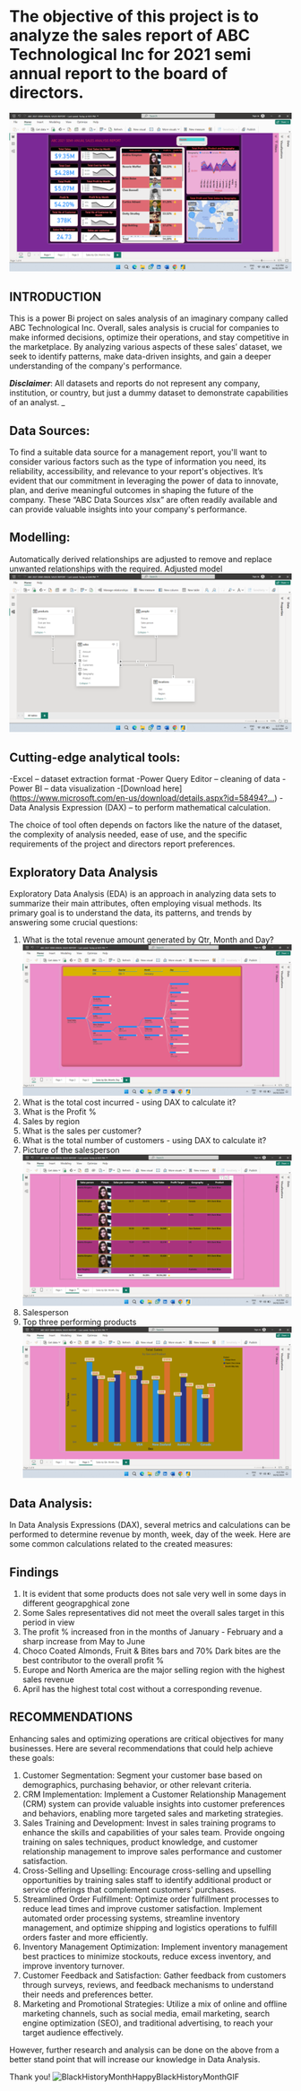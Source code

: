 # The objective of this project is to analyze the sales report of ABC Technological Inc for 2021 semi annual report to the board of directors.

![](https://github.com/Henry-Eze/ABC-BI-ANUAL-SALES-REPORT./blob/main/DASHBOARD.png)

## INTRODUCTION
This is a power Bi project on sales analysis of an imaginary company called ABC Technological Inc. Overall, sales analysis is crucial for companies to make informed decisions, optimize their operations, and stay competitive in the marketplace. By analyzing various aspects of these sales’ dataset, we seek to identify patterns, make data-driven insights, and gain a deeper understanding of the company's performance.

**_Disclaimer_**: All datasets and reports do not represent any company, institution, or country, but just a dummy dataset to demonstrate capabilities of an analyst. _

## Data Sources:
To find a suitable data source for a management report, you'll want to consider various factors such as the type of information you need, its reliability, accessibility, and relevance to your report's objectives.  It’s evident that our commitment in leveraging the power of data to innovate, plan, and derive meaningful outcomes in shaping the future of the company. These “ABC Data Sources xlsx” are often readily available and can provide valuable insights into your company's performance.

## Modelling:
Automatically derived relationships are adjusted to remove and replace unwanted relationships with the required.
Adjusted model	
![](https://github.com/Henry-Eze/ABC-BI-ANUAL-SALES-REPORT./blob/main/ADJUSTED_MODELING.png)                         
                                    
## Cutting-edge analytical tools:
-Excel – dataset extraction format
-Power Query Editor – cleaning of data
-Power BI – data visualization 
	    -[Download here] (https://www.microsoft.com/en-us/download/details.aspx?id=58494?…)
-Data Analysis Expression (DAX) – to perform mathematical calculation.

The choice of tool often depends on factors like the nature of the dataset, the complexity of analysis needed, ease of use, and the specific requirements of the project and directors report preferences.


## Exploratory Data Analysis 
Exploratory Data Analysis (EDA) is an approach in analyzing data sets to summarize their main attributes, often employing visual methods. Its primary goal is to understand the data, its patterns, and trends by answering some crucial questions:
1.	What is the total revenue amount generated by Qtr, Month and Day?
      ![](https://github.com/Henry-Eze/ABC-BI-ANUAL-SALES-REPORT./blob/main/REVENUE%20SUMMARY%20BY%20LOCATION.png)
2. What is the total cost incurred - using DAX to calculate it?
3. What is the Profit %
4. Sales by region
5. What is the sales per customer?
6. What is the total number of customers - using DAX to calculate it?
7. Picture of the salesperson
   ![](https://github.com/Henry-Eze/ABC-BI-ANUAL-SALES-REPORT./blob/main/SALES%20TARGET%20PERF..png)
8. Salesperson
9. Top three performing products
   ![](https://github.com/Henry-Eze/ABC-BI-ANUAL-SALES-REPORT./blob/main/TOP%20THREE%20PRODUCTS.png)

## Data Analysis:
In Data Analysis Expressions (DAX), several metrics and calculations can be performed to determine revenue by month, week, day of the week. Here are some common calculations related to the created measures:

## Findings
1. It is evident that some products does not sale very well in some days in different geograpghical zone
2. Some Sales representatives did not meet the overall sales target in this period in view
3. The profit % increased fron in the months of January - February and a sharp increase from May to June
4. Choco Coated Almonds, Fruit & Bites bars and 70% Dark bites are the best contributor to the overall profit %
5. Europe and North America are the major selling region with the highest sales revenue
6. April has the highest total cost  without a corresponding revenue.


## RECOMMENDATIONS
Enhancing sales and optimizing operations are critical objectives for many businesses. Here are several recommendations that could help achieve these goals:
1.	Customer Segmentation: Segment your customer base based on demographics, purchasing behavior, or other relevant criteria. 
2.	CRM Implementation: Implement a Customer Relationship Management (CRM) system can provide valuable insights into customer preferences and behaviors, enabling more targeted sales and marketing strategies.
3.	Sales Training and Development: Invest in sales training programs to enhance the skills and capabilities of your sales team. Provide ongoing training on sales techniques, product knowledge, and customer relationship management to improve sales performance and customer satisfaction.
4.	Cross-Selling and Upselling: Encourage cross-selling and upselling opportunities by training sales staff to identify additional product or service offerings that complement customers' purchases. 
5.	Streamlined Order Fulfillment: Optimize order fulfillment processes to reduce lead times and improve customer satisfaction. Implement automated order processing systems, streamline inventory management, and optimize shipping and logistics operations to fulfill orders faster and more efficiently.
6.	Inventory Management Optimization: Implement inventory management best practices to minimize stockouts, reduce excess inventory, and improve inventory turnover. 
7.	Customer Feedback and Satisfaction: Gather feedback from customers through surveys, reviews, and feedback mechanisms to understand their needs and preferences better. 
8.	Marketing and Promotional Strategies: Utilize a mix of online and offline marketing channels, such as social media, email marketing, search engine optimization (SEO), and traditional advertising, to reach your target audience effectively.


However, further research and analysis can be done on the above from a better stand point that will increase our knowledge in Data Analysis.

Thank you! ![BlackHistoryMonthHappyBlackHistoryMonthGIF](https://github.com/Henry-Eze/ABC-BI-ANUAL-SALES-REPORT./assets/150622562/56920082-3074-4d51-bc59-bf68a4fe982d)

